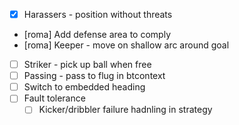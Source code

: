 - [x] Harassers - position without threats
- [roma] Add defense area to comply
- [roma] Keeper - move on shallow arc around goal
- [ ] Striker - pick up ball when free
- [ ] Passing - pass to flug in btcontext
- [ ] Switch to embedded heading
- [ ] Fault tolerance
  - [ ] Kicker/dribbler failure hadnling in strategy
